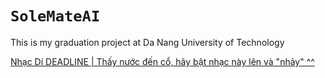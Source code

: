 # `SoleMateAI`

This is my graduation project at Da Nang University of Technology

[Nhạc Dí DEADLINE | Thấy nước đến cổ, hãy bật nhạc này lên và "nhảy" ^^]('https://www.youtube.com/watch?v=ayUYK4T1r5E')
